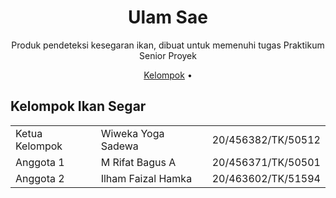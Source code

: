 <!-- markdownlint-configure-file {
  "MD013": {
    "code_blocks": false,
    "tables": false
  },
  "MD033": false,
  "MD041": false
} -->

<div align="center">

# Ulam Sae
  
Produk pendeteksi kesegaran ikan, dibuat untuk memenuhi tugas Praktikum Senior Proyek

[Kelompok](#kelompok-ikan-segar) •

</div>
  
## Kelompok Ikan Segar

|                 |                    |                    |
| --------------- | ------------------ | ------------------ |
| Ketua Kelompok  | Wiweka Yoga Sadewa | 20/456382/TK/50512 |
| Anggota 1       | M Rifat Bagus A    | 20/456371/TK/50501 |
| Anggota 2       | Ilham Faizal Hamka | 20/463602/TK/51594 |